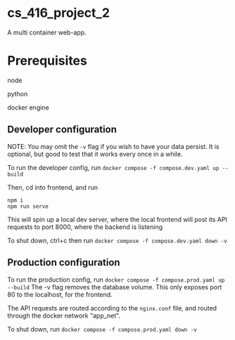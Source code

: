 # cs_416_project_2
A multi container web-app.


# Prerequisites

node

python

docker engine

## Developer configuration

NOTE: You may omit the ```-v``` flag if you wish to have your data persist. It is optional, but good to test that it works every once in a while.

To run the developer config, run
 ```docker compose -f compose.dev.yaml up --build```
 
Then, cd into frontend, and run 

```
npm i
npm run serve
```

This will spin up a local dev server, where the local frontend will post its API requests to port 8000, where the backend is listening

To shut down, ctrl+c then run
```docker compose -f compose.dev.yaml down -v```

## Production configuration

To run the production config, run
```docker compose -f compose.prod.yaml up --build```
The -v flag removes the database volume. This only exposes port 80 to the localhost, for the frontend. 

The API requests are routed according to the ```nginx.conf``` file, and routed through the docker network "app_net".

To shut down, run
```docker compose -f compose.prod.yaml down -v```
